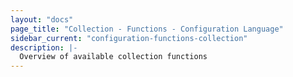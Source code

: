 ```yaml
---
layout: "docs"
page_title: "Collection - Functions - Configuration Language"
sidebar_current: "configuration-functions-collection"
description: |-
  Overview of available collection functions
---
```

